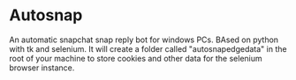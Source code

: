 # Autosnap
An automatic snapchat snap reply bot for windows PCs. BAsed on python with tk and selenium. It will create a folder called "autosnapedgedata" in the root of your machine to store cookies and other data for the selenium browser instance.
